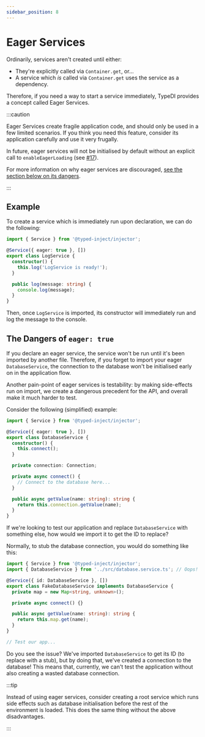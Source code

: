 ```yaml
---
sidebar_position: 8
---
```


# Eager Services

Ordinarily, services aren't created until either:

- They're explicitly called via `Container.get`, or...
- A service which _is_ called via `Container.get` uses the service as a dependency.

Therefore, if you need a way to start a service immediately, TypeDI provides a concept called Eager Services.

:::caution

Eager Services create fragile application code, and should only be used in a few limited scenarios.
If you think you need this feature, consider its application carefully and use it very frugally.

In future, eager services will not be initialised by default without an explicit call to `enableEagerLoading` (see [#17](https://github.com/freshgum-bubbles/typedi/pull/17)).

For more information on why eager services are discouraged, [see the section below on its dangers](#the-dangers-of-eager-true).

:::

## Example

To create a service which is immediately run upon declaration, we can do the following:

```ts title="src/log.service.ts"
import { Service } from '@typed-inject/injector';

@Service({ eager: true }, [])
export class LogService {
  constructor() {
    this.log('LogService is ready!');
  }

  public log(message: string) {
    console.log(message);
  }
}
```

Then, once `LogService` is imported, its constructor will immediately run and log the message to the console.

## The Dangers of `eager: true`

If you declare an eager service, the service won't be run until it's been imported by another file.
Therefore, if you forget to import your eager `DatabaseService`, the connection to the database won't
be initialised early on in the application flow.

Another pain-point of eager services is testability: by making side-effects run on import, we
create a dangerous precedent for the API, and overall make it much harder to test.

Consider the following (simplified) example:

```ts title="src/database.service.ts"
import { Service } from '@typed-inject/injector';

@Service({ eager: true }, [])
export class DatabaseService {
  constructor() {
    this.connect();
  }

  private connection: Connection;

  private async connect() {
    // Connect to the database here...
  }

  public async getValue(name: string): string {
    return this.connection.getValue(name);
  }
}
```

If we're looking to test our application and replace `DatabaseService` with something else,
how would we import it to get the ID to replace?

Normally, to stub the database connection, you would do something like this:

```ts title="spec/app.service.ts"
import { Service } from '@typed-inject/injector';
import { DatabaseService } from '../src/database.service.ts'; // Oops!

@Service({ id: DatabaseService }, [])
export class FakeDatabaseService implements DatabaseService {
  private map = new Map<string, unknown>();

  private async connect() {}

  public async getValue(name: string): string {
    return this.map.get(name);
  }
}

// Test our app...
```

Do you see the issue? We've imported `DatabaseService` to get its ID (to replace with a stub),
but by doing that, we've created a connection to the database!
This means that, currently, we can't test the application without also creating a wasted database connection.

:::tip

Instead of using eager services, consider creating a root service which runs side effects
such as database initialisation before the rest of the environment is loaded.
This does the same thing without the above disadvantages.

:::
